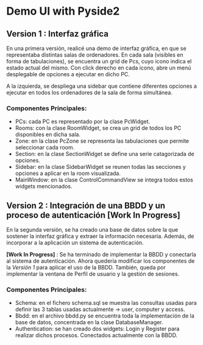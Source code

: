 # Demo UI with Pyside2

## Version 1 : Interfaz gráfica
En una primera versión, realicé una demo de interfaz gráfica, en que se representaba distintas salas de ordenadores. En cada sala (visibles en forma de tabulaciones), se encuentra un grid de Pcs, cuyo icono indica el estado actual del mismo. Con click derecho en cada icono, abre un menú desplegable de opciones a ejecutar en dicho PC. 

A la izquierda, se despliega una sidebar que contiene diferentes opciones a ejecutar en todos los ordenadores de la sala de forma simultánea. 

### Componentes Principales:
- PCs: cada PC es representado por la clase PcWidget.
- Rooms: con la clase RoomWidget, se crea un grid de todos los PC disponibles en dicha sala.
- Zone: en la clase PcZone se representa las tabulaciones que permite seleccionar cada room.
- Section: en la clase SectionWidget se define una serie catagorizada de opciones.
- Sidebar: en la clase SidebarWidget se reunen todas las secciones y opciones a aplicar en la room visualizada.
- MainWindow: en la clase ControlCommandView se integra todos estos widgets mencionados.

## Version 2 : Integración de una BBDD y un proceso de autenticación [Work In Progress]
En la segunda versión, se ha creado una base de datos sobre la que sostener la interfaz gráfica y extraer la información necesaria. Además, de incorporar a la aplicación un sistema de autenticación.

__[Work In Progress]__ : Se ha terminado de implementar la BBDD y conectarla al sistema de autenticación. Ahora quedería modificar los componentes de la _Versión 1_ para aplicar el uso de la BBDD. También, queda por implementar la ventana de Perfil de usuario y la gestión de sesiones. 

### Componentes Principales:
- Schema: en el fichero schema.sql se muestra las consultas usadas para definir las 3 tablas usadas actualmente -> user, computer y access. 
- Bbdd: en el archivo bbdd.py se encuentra toda la implementación de la base de datos, concentrada en la clase DatabaseManager.
- Authentication: se han creado dos widgets: Login y Register para realizar dichos procesos. Conectados actualmente con la BBDD.
